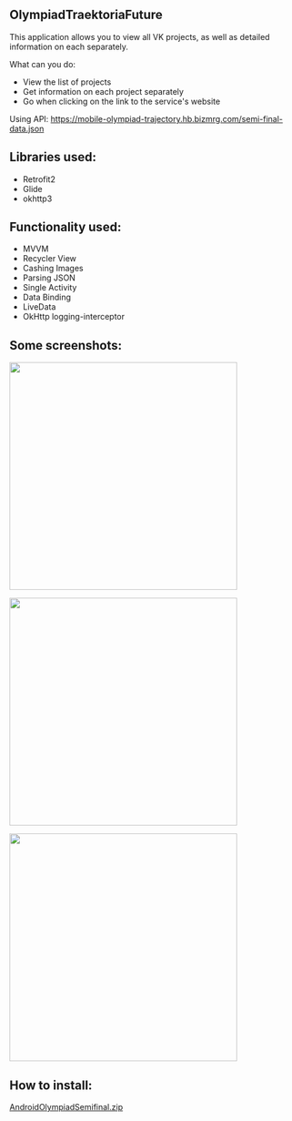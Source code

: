OlympiadTraektoriaFuture
-
This application allows you to view all VK projects, as well as detailed information on each separately.

What can you do:
- View the list of projects
- Get information on each project separately
- Go when clicking on the link to the service's website

Using API:  https://mobile-olympiad-trajectory.hb.bizmrg.com/semi-final-data.json

Libraries used:
-
- Retrofit2
- Glide
- okhttp3

Functionality used:
-
- MVVM
- Recycler View
- Cashing Images
- Parsing JSON
- Single Activity
- Data Binding
- LiveData
- OkHttp logging-interceptor


Some screenshots:
-

<img align="center" src="https://user-images.githubusercontent.com/109204462/220045056-f3989b1d-ecdf-4448-b02e-e520f7d5ba5e.png" height="400" /></a>

<img align="center" src="https://user-images.githubusercontent.com/109204462/220045128-2817e249-a75f-4735-9250-09c6110765f2.png" height="400" /></a>

<img align="center" src="https://user-images.githubusercontent.com/109204462/220045162-cf528a76-f5ef-4a15-b983-fb6c46d87bb1.png" height="400" /></a>

How to install:
-
[AndroidOlympiadSemifinal.zip](https://github.com/ParsifalRU/AndroidOlympiadSemifinal/files/10781716/AndroidOlympiadSemifinal.zip)

